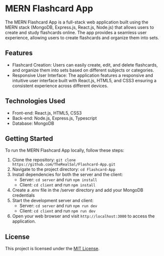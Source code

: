 # MERN Flashcard App

The MERN Flashcard App is a full-stack web application built using the MERN stack (MongoDB, Express.js, React.js, Node.js) that allows users to create and study flashcards online. The app provides a seamless user experience, allowing users to create flashcards and organize them into sets.

## Features

- Flashcard Creation: Users can easily create, edit, and delete flashcards, and organize them into sets based on different subjects or categories.
- Responsive User Interface: The application features a responsive and intuitive user interface built with React.js, HTML5, and CSS3 ensuring a consistent experience across different devices.

## Technologies Used

- Front-end: React.js, HTML5, CSS3
- Back-end: Node.js, Express.js, Typescript
- Database: MongoDB

## Getting Started

To run the MERN Flashcard App locally, follow these steps:

1. Clone the repository: `git clone https://github.com/TheRealSal/Flashcard-App.git`
2. Navigate to the project directory: `cd Flashcard-App`
3. Install dependencies for both the server and the client:
   - Server: `cd server` and run `npm install`
   - Client: `cd client` and run `npm install`
4. Create a .env file in the /server directory and add your MongoDB credentials
5. Start the development server and client:
   - Server: `cd server` and run `npm run dev`
   - Client: `cd client` and run `npm run dev`
6. Open your web browser and visit `http://localhost:3000` to access the application.

## License

This project is licensed under the [MIT License](LICENSE).
